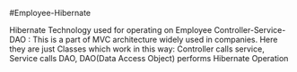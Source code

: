 #Employee-Hibernate 

Hibernate Technology used for operating on Employee Controller-Service-DAO : This is a part of MVC architecture widely used in 
companies. Here they are just Classes which work in this way: Controller calls service, Service calls DAO, DAO(Data Access Object)
performs Hibernate Operation
